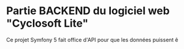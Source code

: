 # Partie BACKEND du logiciel web "Cyclosoft Lite"

Ce projet Symfony 5 fait office d'API pour que les données puissent
ê